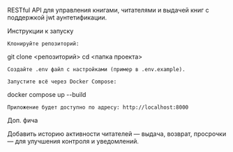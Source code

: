 RESTful API для управления книгами, читателями и выдачей книг с поддержкой jwt аунтетификации.

Инструкции к запуску

    Клонируйте репозиторий:

git clone <репозиторий>
cd <папка проекта>

    Создайте .env файл с настройками (пример в .env.example).

    Запустите всё через Docker Compose:

docker compose up --build

    Приложение будет доступно по адресу: http://localhost:8000

Доп. фича 

Добавить историю активности читателей — выдача, возврат, просрочки — для улучшения контроля и уведомлений.
